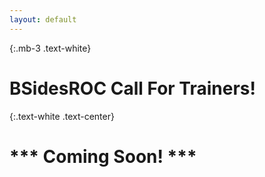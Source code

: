 ```yaml
---
layout: default
---
```

{:.mb-3 .text-white}
# BSidesROC Call For Trainers!

{:.text-white .text-center}
# \*** Coming Soon! **\*
